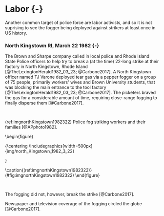 
# Labor {-}

Another common target of police force are labor activists, and so it is not suprising to see the fogger being deployed against strikers at least once in US history.

### North Kingstown RI, March 22 1982 {-}

The Brown and Sharpe company called in local police and Rhode Island State Police officers to help try to break a (at the time) 22-long strike at their factory in North Kingstown, Rhode Island [@TheLexingtonHerald1982_03_23; @Carbone2017]. 
A North Kingstown officer named TJ Varone deployed tear gas via a pepper fogger on a group of 75 people, primarily workers' wives and Brown University students, that was blocking the main entrance to the tool factory  [@TheLexingtonHerald1982_03_23; @Carbone2017].
The picketers braved the gas for a considerable amount of time, requiring close-range fogging to finally disperse them [@Carbone2017].

<br>

(ref:imgnorthKingstown1982322) Police fog striking workers and their families [@APphoto1982].  

\begin{figure}

{\centering \includegraphics[width=500px]{img/north_Kingstown_1982_3_22} 

}

\caption{(ref:imgnorthKingstown1982322)}(\#fig:imgnorthKingstown1982322)
\end{figure}
 
<br>

The fogging did not, however, break the strike [@Carbone2017].

Newspaper and television coverage of the fogging circled the globe [@Carbone2017].

